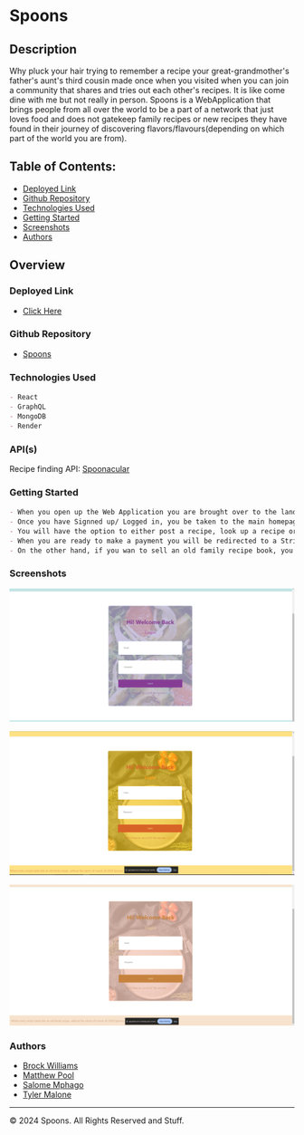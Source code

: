 # Spoons

## Description

Why pluck your hair trying to remember a recipe your great-grandmother's father's aunt's third cousin made once when you visited when you can join a community that shares and tries out each other's recipes. It is like come dine with me but not really in person. Spoons is a WebApplication that brings people from all over the world to be a part of a network that just loves food and does not gatekeep family recipes or new recipes they have found in their journey of discovering flavors/flavours(depending on which part of the world you are from).

## Table of Contents:

- [Deployed Link](#Deployed-Link)
- [Github Repository](#Github-Repository)
- [Technologies Used](#Technologies-Used)
- [Getting Started](#Getting-Started)
- [Screenshots](#Screenshots)
- [Authors](#Authors)

## Overview

### Deployed Link

- [Click Here](https://spoons.onrender.com/login)

### Github Repository

- [Spoons](https://github.com/TylerJMalone/recipe-tracker)

### Technologies Used

```md
- React
- GraphQL
- MongoDB
- Render
```

### API(s)

Recipe finding API: [Spoonacular](https://spoonacular.com)

### Getting Started

```md
- When you open up the Web Application you are brought over to the landing page and you will be given the option to either SignUp or Login.
- Once you have Signned up/ Logged in, you be taken to the main homepage with the various categories (Gluten Free, Sugar Free(no sugar added), Dairy Free, Vegeterian, Meat Lovers).
- You will have the option to either post a recipe, look up a recipe or make a compilation of your recipes and sell them on the site, or even make a donation to a user who's recipes youve tried and liked the most.
- When you are ready to make a payment you will be redirected to a Stripe form/page where you will make a secure payment.
- On the other hand, if you wan to sell an old family recipe book, you will put it up and wait to be contacted by a buyer.
```

### Screenshots

![winterPage](recipe/src/images/winterPage.png)

![springPage](recipe/src/images/springPage.png)

![autumnPage](recipe/src/images/autumnPage.png)

### Authors

- [Brock Williams](https://github.com/CalmedDuck)
- [Matthew Pool](https://github.com/hewman82)
- [Salome Mphago](https://github.com/Saiishago)
- [Tyler Malone](https://github.com/TylerJMalone)

---

© 2024 Spoons. All Rights Reserved and Stuff.
